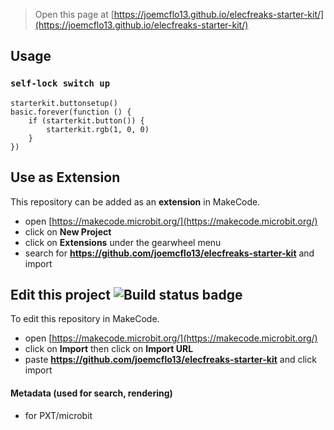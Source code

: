 
> Open this page at [https://joemcflo13.github.io/elecfreaks-starter-kit/](https://joemcflo13.github.io/elecfreaks-starter-kit/)

## Usage

### ``self-lock switch up``


```blocks
starterkit.buttonsetup()
basic.forever(function () {
    if (starterkit.button()) {
        starterkit.rgb(1, 0, 0)
    }
})
```

## Use as Extension

This repository can be added as an **extension** in MakeCode.

* open [https://makecode.microbit.org/](https://makecode.microbit.org/)
* click on **New Project**
* click on **Extensions** under the gearwheel menu
* search for **https://github.com/joemcflo13/elecfreaks-starter-kit** and import

## Edit this project ![Build status badge](https://github.com/joemcflo13/elecfreaks-starter-kit/workflows/MakeCode/badge.svg)

To edit this repository in MakeCode.

* open [https://makecode.microbit.org/](https://makecode.microbit.org/)
* click on **Import** then click on **Import URL**
* paste **https://github.com/joemcflo13/elecfreaks-starter-kit** and click import

#### Metadata (used for search, rendering)

* for PXT/microbit
<script src="https://makecode.com/gh-pages-embed.js"></script><script>makeCodeRender("{{ site.makecode.home_url }}", "{{ site.github.owner_name }}/{{ site.github.repository_name }}");</script>
